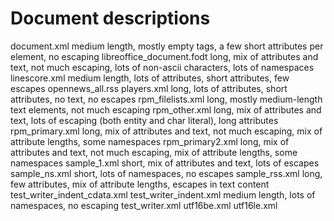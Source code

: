 # Document descriptions

document.xml
    medium length, mostly empty tags, a few short attributes per element, no escaping
libreoffice_document.fodt
    long, mix of attributes and text, not much escaping, lots of non-ascii characters, lots of namespaces
linescore.xml
    medium length, lots of attributes, short attributes, few escapes
opennews_all.rss
players.xml
    long, lots of attributes, short attributes, no text, no escapes
rpm_filelists.xml
    long, mostly medium-length text elements, not much escaping
rpm_other.xml
    long, mix of attributes and text, lots of escaping (both entity and char literal), long attributes
rpm_primary.xml
    long, mix of attributes and text, not much escaping, mix of attribute lengths, some namespaces
rpm_primary2.xml
    long, mix of attributes and text, not much escaping, mix of attribute lengths, some namespaces
sample_1.xml
    short, mix of attributes and text, lots of escapes
sample_ns.xml
    short, lots of namespaces, no escapes
sample_rss.xml
    long, few attributes, mix of attribute lengths, escapes in text content
test_writer_indent_cdata.xml
test_writer_indent.xml
    medium length, lots of namespaces, no escaping
test_writer.xml
utf16be.xml
utf16le.xml
